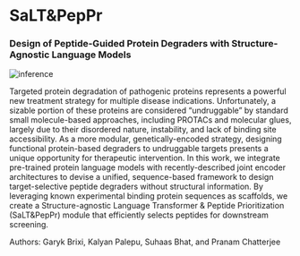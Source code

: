# SaLT&PepPr

### Design of Peptide-Guided Protein Degraders with Structure-Agnostic Language Models

![inference](https://github.com/programmablebio/saltnpeppr/saltnpeppr_inference.png?raw=true)

Targeted protein degradation of pathogenic proteins represents a powerful new treatment strategy for multiple disease indications. Unfortunately, a sizable portion of these proteins are considered “undruggable” by standard small molecule-based approaches, including PROTACs and molecular glues, largely due to their disordered nature, instability, and lack of binding site accessibility. As a more modular, genetically-encoded strategy, designing functional protein-based degraders to undruggable targets presents a unique opportunity for therapeutic intervention. In this work, we integrate pre-trained protein language models with recently-described joint encoder architectures to devise a unified, sequence-based framework to design target-selective peptide degraders without structural information. By leveraging known experimental binding protein sequences as scaffolds, we create a Structure-agnostic Language Transformer & Peptide Prioritization (SaLT&PepPr) module that efficiently selects peptides for downstream screening.

Authors: Garyk Brixi, Kalyan Palepu, Suhaas Bhat, and Pranam Chatterjee
